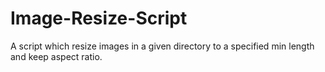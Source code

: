 # Image-Resize-Script
A script which resize images in a given directory to a specified min length and keep aspect ratio.
